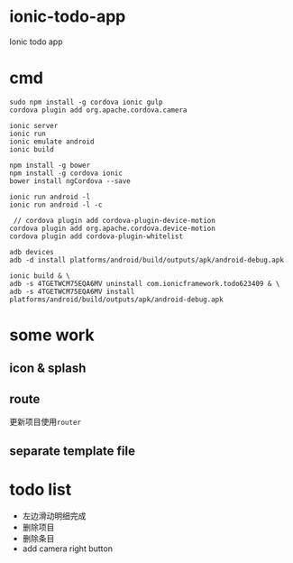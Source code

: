 # ionic-todo-app
Ionic todo app

# cmd
```
sudo npm install -g cordova ionic gulp
cordova plugin add org.apache.cordova.camera

ionic server
ionic run
ionic emulate android
ionic build

npm install -g bower
npm install -g cordova ionic
bower install ngCordova --save

ionic run android -l 
ionic run android -l -c

 // cordova plugin add cordova-plugin-device-motion
cordova plugin add org.apache.cordova.device-motion
cordova plugin add cordova-plugin-whitelist

adb devices
adb -d install platforms/android/build/outputs/apk/android-debug.apk

ionic build & \
adb -s 4TGETWCM75EQA6MV uninstall com.ionicframework.todo623409 & \
adb -s 4TGETWCM75EQA6MV install platforms/android/build/outputs/apk/android-debug.apk 

```

# some work

## icon & splash

## route
更新项目使用`router`

## separate template file


# todo list
- 左边滑动明细完成
- 删除项目
- 删除条目
- add camera right button